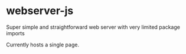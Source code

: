 # webserver-js
Super simple and straightforward web server with very limited package imports

Currently hosts a single page.
